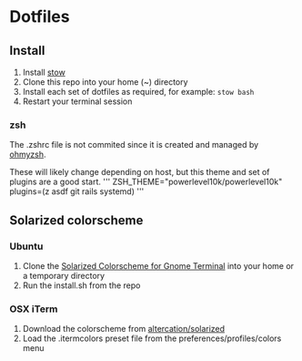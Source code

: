 # Dotfiles

## Install
1. Install [stow](https://www.gnu.org/software/stow/)
2. Clone this repo into your home (~) directory
3. Install each set of dotfiles as required, for example: `stow bash`
4. Restart your terminal session

### zsh
The .zshrc file is not commited since it is created and managed by [ohmyzsh](https://github.com/ohmyzsh/ohmyzsh).

These will likely change depending on host, but this theme and set of plugins are a good start.
'''
ZSH_THEME="powerlevel10k/powerlevel10k"
plugins=(z asdf git rails systemd)
'''

## Solarized colorscheme
### Ubuntu
1. Clone the [Solarized Colorscheme for Gnome Terminal](https://github.com/Anthony25/gnome-terminal-colors-solarized) into your home or a temporary directory
2. Run the install.sh from the repo
### OSX iTerm
1. Download the colorscheme from [altercation/solarized](https://github.com/altercation/solarized/tree/master/iterm2-colors-solarized)
2. Load the .itermcolors preset file from the preferences/profiles/colors menu
